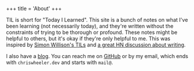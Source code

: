 +++
title = 'About'
+++

TIL is short for "Today I Learned". This site is a bunch of notes on what I've been learning (not necessarily today), and they're written without the constraints of trying to be thorough or profound. These notes might be helpful to others, but it's okay if they're only helpful to me. This was inspired by [Simon Willison's TILs](https://simonwillison.net/2022/Nov/6/what-to-blog-about/) and [a great HN discussion about writing](https://news.ycombinator.com/item?id=37118883).

I also have a [blog](https://wheelercj.github.io/notes/). You can reach me on [GitHub](https://github.com/wheelercj) or by my email, which ends with `chriswheeler.dev` and starts with `mail@`.
